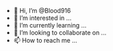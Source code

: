 - 👋 Hi, I’m @Blood916
- 👀 I’m interested in ...
- 🌱 I’m currently learning ...
- 💞️ I’m looking to collaborate on ...
- 📫 How to reach me ...

<!---
Blood916/Blood916 is a ✨ special ✨ repository because its `README.md` (this file) appears on your GitHub profile.
You can click the Preview link to take a look at your changes.
--->
